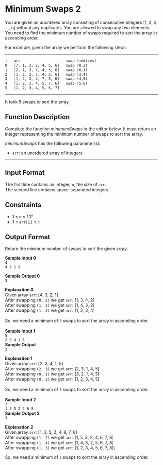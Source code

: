 # Minimum Swaps 2

 You are given an unordered array consisting of consecutive integers  [1, 2, 3, ..., n] without any duplicates. You are allowed to swap any two elements. You need to find the minimum number of swaps required to sort the array in ascending order.

 For example, given the array  we perform the following steps:
___


```txt
i   arr                     swap (indices)
0   [7, 1, 3, 2, 4, 5, 6]   swap (0,3)
1   [2, 1, 3, 7, 4, 5, 6]   swap (0,1)
2   [1, 2, 3, 7, 4, 5, 6]   swap (3,4)
3   [1, 2, 3, 4, 7, 5, 6]   swap (4,5)
4   [1, 2, 3, 4, 5, 7, 6]   swap (5,6)
5   [1, 2, 3, 4, 5, 6, 7]
```

___

It took 5 swaps to sort the array.

## Function Description

Complete the function *minimumSwaps* in the editor below. It must return an integer representing the minimum number of swaps to sort the array.

*minimumSwaps* has the following parameter(s):

- `arr`: an unordered array of integers

___

## Input Format

The first line contains an integer, `n`, the size of `arr`.\
The second line contains  space-separated integers.

## Constraints

- 1 ≤ `n` ≤ 10⁵
- 1 ≤ `arr[i]` ≤ `n`

## Output Format

Return the minimum number of swaps to sort the given array.

**Sample Input 0**\
`4`\
`4 3 1 2`

**Sample Output 0**\
`3`

**Explanation 0**\
 Given array `arr`: [4, 3, 2, 1]\
 After swapping `(0, 2)` we get `arr`: [1, 3, 4, 2]\
 After swapping `(1, 2)` we get `arr`: [1, 4, 3, 2]\
 After swapping `(1, 3)` we get `arr`: [1, 2, 3, 4]\
\
So, we need a minimum of `3` swaps to sort the array in ascending order.\
\
**Sample Input 1**\
`5`\
`2 3 4 1 5`\
**Sample Output**\
`3`

**Explanation 1**\
 Given array `arr`: [2, 3, 4, 1, 5]\
 After swapping `(2, 3)` we get `arr`: [2, 3, 1, 4, 5]\
 After swapping `(0, 1)` we get `arr`: [3, 2, 1, 4, 5]\
 After swapping `(0, 2)` we get `arr`: [1, 2, 3, 4, 5]\
 \
So, we need a minimum of `3` swaps to sort the array in ascending order.\
\
**Sample Input 2**\
`7`\
`1 3 5 2 4 6 8`\
**Sample Output 2**\
`3`

**Explanation 2**\
 Given array `arr`: [1, 3, 5, 2, 4, 6, 7, 8]\
 After swapping `(1, 2)` we get `arr`: [1, 5, 3, 2, 4, 6, 7, 8]\
 After swapping `(1, 4)` we get `arr`: [1, 4, 3, 2, 5, 6, 7, 8]\
 After swapping `(1, 3)` we get `arr`: [1, 2, 3, 4, 5, 6, 7, 8]\

So, we need a minimum of `3` swaps to sort the array in ascending order.